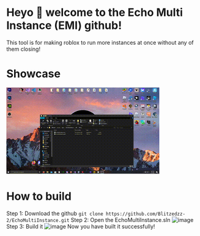 # Heyo 👋 welcome to the Echo Multi Instance (EMI) github!
This tool is for making roblox to run more instances at once without any of them closing!

# Showcase
![Showcase.gif](https://raw.githubusercontent.com/Blitzedzz-2/EchoMultiInstance/main/showcase.gif)

# How to build
Step 1: Download the github
```git clone https://github.com/Blitzedzz-2/EchoMultiInstance.git```
Step 2: Open the EchoMultiInstance.sln
![image](https://github.com/user-attachments/assets/70785f97-ef8c-4ffd-bb6d-3328dc5e79ce)
Step 3: Build it 
![image](https://github.com/user-attachments/assets/d767fdbd-dc0b-4923-b51a-ab4e70cab594)
Now you have built it successfully!
